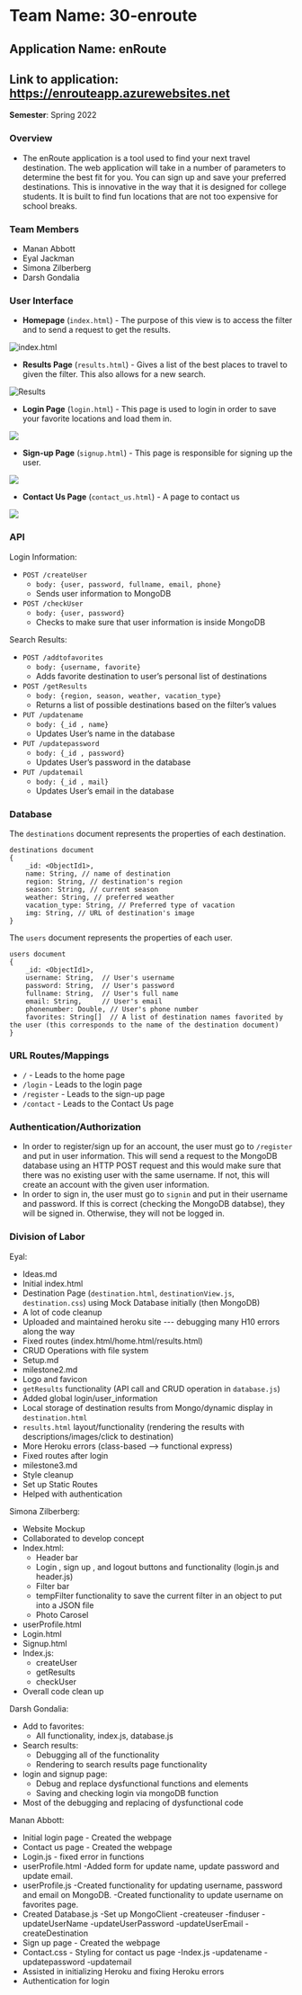 # Team Name: 30-enroute
## Application Name: enRoute
## Link to application: https://enrouteapp.azurewebsites.net

**Semester**: Spring 2022

### Overview
- The enRoute application is a tool used to find your next travel destination. The web application will take in a number of parameters to determine the best fit for you. You can sign up and save your preferred destinations. This is innovative in the way that it is designed for college students. It is built to find fun locations that are not too expensive for school breaks.

### Team Members
- Manan Abbott
- Eyal Jackman
- Simona Zilberberg
- Darsh Gondalia


### User Interface
- **Homepage** (`index.html`) - The purpose of this view is to access the filter and to send a request to get the results.

![index.html](https://i.imgur.com/BF1imye.jpeg)

- **Results Page** (`results.html`) - Gives a list of the best places to travel to given the filter. This also allows for a new search.

![Results](https://i.imgur.com/JTtn9ns.png)

- **Login Page** (`login.html`) - This page is used to login in order to save your favorite locations and load them in.

![](https://i.imgur.com/GZEBzfn.png)

- **Sign-up Page** (`signup.html`) - This page is responsible for signing up the user.

![](https://i.imgur.com/zOlTe0W.png)


- **Contact Us Page** (`contact_us.html`) - A page to contact us

![](https://i.imgur.com/RDpC2bj.png)

### API
Login Information:
- `POST /createUser`
  - `body: {user, password, fullname, email, phone}`
  - Sends user information to MongoDB
- `POST /checkUser`
  - `body: {user, password}`
  - Checks to make sure that user information is inside MongoDB

Search Results:
- `POST /addtofavorites`
  - `body: {username, favorite}`
  - Adds favorite destination to user’s personal list of destinations
- `POST /getResults`
  - `body: {region, season, weather, vacation_type}`
  - Returns a list of possible destinations based on the filter’s values
- `PUT /updatename`
  - `body: {_id , name}`
  - Updates User’s name in the database
- `PUT /updatepassword`
  - `body: {_id , password}`
  - Updates User’s password in the database
- `PUT /updatemail`
  - `body: {_id , mail}`
  - Updates User’s email in the database

### Database
The `destinations` document represents the properties of each destination.

```
destinations document
{
    _id: <ObjectId1>,
    name: String, // name of destination
    region: String, // destination's region
    season: String, // current season
    weather: String, // preferred weather
    vacation_type: String, // Preferred type of vacation
    img: String, // URL of destination's image
}
```

The `users` document represents the properties of each user.
```
users document
{
    _id: <ObjectId1>, 
    username: String,  // User's username
    password: String,  // User's password
    fullname: String,  // User's full name
    email: String,     // User's email
    phonenumber: Double, // User's phone number
    favorites: String[]  // A list of destination names favorited by the user (this corresponds to the name of the destination document)
}
```



### URL Routes/Mappings
- `/` - Leads to the home page
- `/login` - Leads to the login page
- `/register` - Leads to the sign-up page
- `/contact` - Leads to the Contact Us page

### Authentication/Authorization
- In order to register/sign up for an account, the user must go to `/register` and put in user information. This will send a request to the MongoDB database using an HTTP POST request and this would make sure that there was no existing user with the same username. If not, this will create an account with the given user information.
- In order to sign in, the user must go to `signin` and put in their username and password. If this is correct (checking the MongoDB databse), they will be signed in. Otherwise, they will not be logged in.

### Division of Labor
Eyal:
- Ideas.md
- Initial index.html
- Destination Page (`destination.html`, `destinationView.js`, `destination.css`) using Mock Database initially (then MongoDB)
- A lot of code cleanup
- Uploaded and maintained heroku site --- debugging many H10 errors along the way
- Fixed routes (index.html/home.html/results.html)
- CRUD Operations with file system
- Setup.md
- milestone2.md
- Logo and favicon
- `getResults` functionality (API call and CRUD operation in `database.js`)
- Added global login/user_information
- Local storage of destination results from Mongo/dynamic display in `destination.html`
- `results.html` layout/functionality (rendering the results with descriptions/images/click to destination)
- More Heroku errors (class-based --> functional express)
- Fixed routes after login
- milestone3.md
- Style cleanup
- Set up Static Routes
- Helped with authentication

Simona Zilberberg:
- Website Mockup
- Collaborated to develop concept
- Index.html:
  - Header bar 
  - Login , sign up , and logout buttons and functionality (login.js and header.js)
  - Filter bar
  - tempFilter functionality to save the current filter in an object to put into a JSON file
  - Photo Carosel 
- userProfile.html
- Login.html
- Signup.html
- Index.js:
  - createUser
  - getResults
  - checkUser
- Overall code clean up

Darsh Gondalia:
- Add to favorites:
  - All functionality, index.js, database.js
- Search results:
  - Debugging all of the functionality
  - Rendering to search results page functionality
- login and signup page: 
  - Debug and replace dysfunctional functions and elements
  - Saving and checking login via mongoDB function
- Most of the debugging and replacing of dysfunctional code

Manan Abbott:
- Initial login page - Created the webpage
- Contact us page - Created the webpage
- Login.js - fixed error in functions
- userProfile.html
   -Added form for update name, update password and update email.
- userProfile.js
   -Created functionality for updating username, password and email on MongoDB.
   -Created functionality to update username on favorites page.
- Created Database.js
   -Set up MongoClient
   -createuser
   -finduser
   -updateUserName
   -updateUserPassword
   -updateUserEmail
   -createDestination
- Sign up page - Created the webpage
- Contact.css - Styling for contact us page
   -Index.js
   -updatename
   -updatepassword
   -updatemail
- Assisted in initializing Heroku and fixing Heroku errors
- Authentication for login

